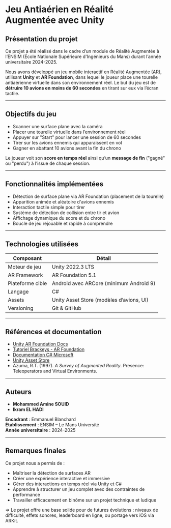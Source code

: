 # Jeu Antiaérien en Réalité Augmentée avec Unity

##  Présentation du projet

Ce projet a été réalisé dans le cadre d’un module de Réalité Augmentée à l’ENSIM (École Nationale Supérieure d'Ingénieurs du Mans) durant l’année universitaire 2024-2025.

Nous avons développé un jeu mobile interactif en Réalité Augmentée (AR), utilisant **Unity** et **AR Foundation**, dans lequel le joueur place une tourelle antiaérienne virtuelle dans son environnement réel. Le but du jeu est de **détruire 10 avions en moins de 60 secondes** en tirant sur eux via l’écran tactile.

---

##  Objectifs du jeu

-  Scanner une surface plane avec la caméra
-  Placer une tourelle virtuelle dans l’environnement réel
-  Appuyer sur "Start" pour lancer une session de 60 secondes
-  Tirer sur les avions ennemis qui apparaissent en vol
-  Gagner en abattant 10 avions avant la fin du chrono

Le joueur voit son **score en temps réel** ainsi qu’un **message de fin** ("gagné" ou "perdu") à l’issue de chaque session.

---

##  Fonctionnalités implémentées

-  Détection de surface plane via AR Foundation (placement de la tourelle)
-  Apparition animée et aléatoire d'avions ennemis
-  Interaction tactile simple pour tirer
-  Système de détection de collision entre tir et avion
-  Affichage dynamique du score et du chrono
-  Boucle de jeu rejouable et rapide à comprendre

---

##  Technologies utilisées

| Composant         | Détail                                     |
|-------------------|--------------------------------------------|
|  Moteur de jeu    | Unity 2022.3 LTS                           |
|  AR Framework     | AR Foundation 5.1                          |
|  Plateforme cible | Android avec ARCore (minimum Android 9)    |
|  Langage          | C#                                         |
|  Assets           | Unity Asset Store (modèles d’avions, UI)   |
|  Versioning       | Git & GitHub                               |

---

##  Références et documentation

- [Unity AR Foundation Docs](https://docs.unity3d.com/Packages/com.unity.xr.arfoundation@latest)
- [Tutoriel Brackeys - AR Foundation](https://www.youtube.com/watch?v=6dVlf7Q0t4c)
- [Documentation C# Microsoft](https://learn.microsoft.com/en-us/dotnet/csharp/)
- [Unity Asset Store](https://assetstore.unity.com/)
- Azuma, R.T. (1997). *A Survey of Augmented Reality*. Presence: Teleoperators and Virtual Environments.

---

##  Auteurs

- **Mohammed Amine SOUID**
- **Ikram EL HADI**

**Encadrant** : Emmanuel Blanchard  
**Établissement** : ENSIM – Le Mans Université  
**Année universitaire** : 2024-2025

---

##  Remarques finales

Ce projet nous a permis de :
- Maîtriser la détection de surfaces AR
- Créer une expérience interactive et immersive
- Gérer des interactions en temps réel via Unity et C#
- Apprendre à structurer un jeu complet avec des contraintes de performance
- Travailler efficacement en binôme sur un projet technique et ludique

=> Le projet offre une base solide pour de futures évolutions : niveaux de difficulté, effets sonores, leaderboard en ligne, ou portage vers iOS via ARKit.

